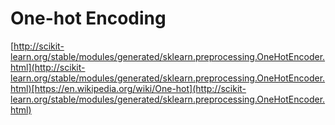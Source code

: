 # One-hot Encoding

[http://scikit-learn.org/stable/modules/generated/sklearn.preprocessing.OneHotEncoder.html](http://scikit-learn.org/stable/modules/generated/sklearn.preprocessing.OneHotEncoder.html)[https://en.wikipedia.org/wiki/One-hot](http://scikit-learn.org/stable/modules/generated/sklearn.preprocessing.OneHotEncoder.html)

